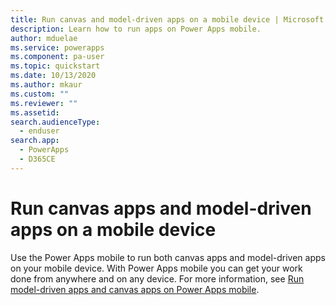 ```yaml
---
title: Run canvas and model-driven apps on a mobile device | Microsoft Docs
description: Learn how to run apps on Power Apps mobile.
author: mduelae
ms.service: powerapps
ms.component: pa-user
ms.topic: quickstart
ms.date: 10/13/2020
ms.author: mkaur
ms.custom: ""
ms.reviewer: ""
ms.assetid: 
search.audienceType: 
  - enduser
search.app: 
  - PowerApps
  - D365CE
---
```


# Run canvas apps and model-driven apps on a mobile device

Use the Power Apps mobile to run both canvas apps and model-driven apps on your mobile device. With Power Apps mobile you can get your work done from anywhere and on any device. For more information, see [Run model-driven apps and canvas apps on Power Apps mobile](../mobile/run-powerapps-on-mobile.md).
